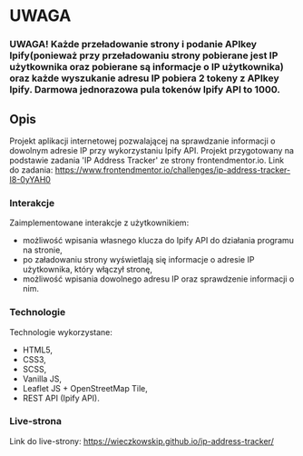 # UWAGA #
### UWAGA! Każde przeładowanie strony i podanie APIkey Ipify(ponieważ przy przeładowaniu strony pobierane jest IP użytkownika oraz pobierane są informacje o IP użytkownika) oraz każde wyszukanie adresu IP pobiera 2 tokeny z APIkey Ipify. Darmowa jednorazowa pula tokenów Ipify API to 1000. ###

## Opis ##
Projekt aplikacji internetowej pozwalającej na sprawdzanie informacji o dowolnym adresie IP przy wykorzystaniu Ipify API. Projekt przygotowany na podstawie zadania 'IP Address Tracker' ze strony frontendmentor.io.
Link do zadania: https://www.frontendmentor.io/challenges/ip-address-tracker-I8-0yYAH0

### Interakcje ###
Zaimplementowane interakcje z użytkownikiem:
- możliwość wpisania własnego klucza do Ipify API do działania programu na stronie,
- po załadowaniu strony wyświetlają się informacje o adresie IP użytkownika, który włączył stronę,
- możliwość wpisania dowolnego adresu IP oraz sprawdzenie informacji o nim.


### Technologie ###
Technologie wykorzystane:
- HTML5,
- CSS3, 
- SCSS, 
- Vanilla JS,
- Leaflet JS + OpenStreetMap Tile,
- REST API (Ipify API).

### Live-strona ###
Link do live-strony:
https://wieczkowskip.github.io/ip-address-tracker/